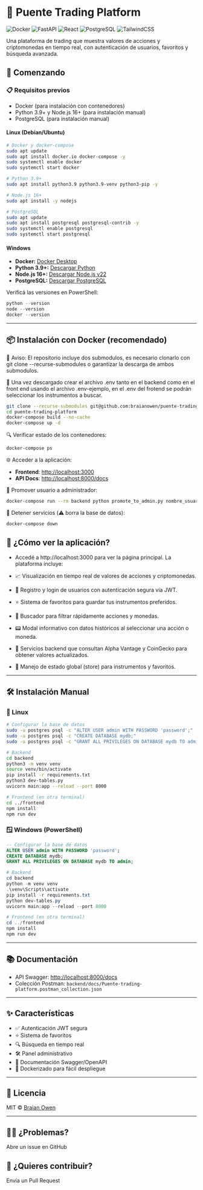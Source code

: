 # 🚀 Puente Trading Platform  

![Docker](https://img.shields.io/badge/Docker-2CA5E0?style=for-the-badge&logo=docker&logoColor=white) ![FastAPI](https://img.shields.io/badge/FastAPI-009688?style=for-the-badge&logo=FastAPI&logoColor=white) ![React](https://img.shields.io/badge/React-20232A?style=for-the-badge&logo=react&logoColor=61DAFB) ![PostgreSQL](https://img.shields.io/badge/PostgreSQL-316192?style=for-the-badge&logo=postgresql&logoColor=white) ![TailwindCSS](https://img.shields.io/badge/Tailwind_CSS-38B2AC?style=for-the-badge&logo=tailwind-css&logoColor=white)  

Una plataforma de trading que muestra valores de acciones y criptomonedas en tiempo real, con autenticación de usuarios, favoritos y búsqueda avanzada.

## 🚀 Comenzando

### 📋 Requisitos previos

- Docker (para instalación con contenedores)
- Python 3.9+ y Node.js 16+ (para instalación manual)
- PostgreSQL (para instalación manual)

#### Linux (Debian/Ubuntu)

```bash
# Docker y docker-compose
sudo apt update
sudo apt install docker.io docker-compose -y
sudo systemctl enable docker
sudo systemctl start docker

# Python 3.9+
sudo apt install python3.9 python3.9-venv python3-pip -y

# Node.js 16+
sudo apt install -y nodejs

# PostgreSQL
sudo apt update
sudo apt install postgresql postgresql-contrib -y
sudo systemctl enable postgresql
sudo systemctl start postgresql
```

#### Windows

- **Docker:** [Docker Desktop](https://www.docker.com/products/docker-desktop/)
- **Python 3.9+:** [Descargar Python](https://www.python.org/downloads/)
- **Node.js 16+:** [Descargar Node.js v22](https://nodejs.org/es)
- **PostgreSQL:** [Descargar PostgreSQL](https://www.postgresql.org/download/)

Verificá las versiones en PowerShell:

```powershell
python --version
node --version
docker --version
```
---

## 📦 Instalación con Docker (recomendado)
🛑 Aviso: El repositorio incluye dos submodulos, es necesario clonarlo con git clone --recurse-submodules o garantizar la descarga de ambos submodulos.

🛑 Una vez descargado crear el archivo .env tanto en el backend como en el front end usando el archivo .env-ejemplo, en el .env del frotend se podrán seleccionar los instrumentos a buscar.

```bash
git clone --recurse-submodules git@github.com:braianowen/puente-trading-platform.git
cd puente-trading-platform
docker-compose build --no-cache
docker-compose up -d
```

🔍 Verificar estado de los contenedores:

```bash
docker-compose ps
```

🌐 Acceder a la aplicación:

- **Frontend**: [http://localhost:3000](http://localhost:3000)  
- **API Docs**: [http://localhost:8000/docs](http://localhost:8000/docs)

👑 Promover usuario a administrador:

```bash
docker-compose run --rm backend python promote_to_admin.py nombre_usuario
```

🛑 Detener servicios (⚠️ borra la base de datos):

```bash
docker-compose down
```

## 👀 ¿Cómo ver la aplicación?

  - Accedé a http://localhost:3000 para ver la página principal. La plataforma incluye:

  - 📈 Visualización en tiempo real de valores de acciones y criptomonedas.

  - 🔐 Registro y login de usuarios con autenticación segura vía JWT.

  - ⭐ Sistema de favoritos para guardar tus instrumentos preferidos.

  - 🔎 Buscador para filtrar rápidamente acciones y monedas.

  - 📟 Modal informativo con datos históricos al seleccionar una acción o moneda.

  - 🔌 Servicios backend que consultan Alpha Vantage y CoinGecko para obtener valores actualizados.

  - 🧠 Manejo de estado global (store) para instrumentos y favoritos.

---

## 🛠 Instalación Manual

### 🐧 Linux

```bash
# Configurar la base de datos
sudo -u postgres psql -c "ALTER USER admin WITH PASSWORD 'password';"
sudo -u postgres psql -c "CREATE DATABASE mydb;"
sudo -u postgres psql -c "GRANT ALL PRIVILEGES ON DATABASE mydb TO admin;"
```

```bash
# Backend
cd backend
python3 -m venv venv
source venv/bin/activate
pip install -r requirements.txt
python3 dev-tables.py
uvicorn main:app --reload --port 8000
```

```bash
# Frontend (en otra terminal)
cd ../frontend
npm install
npm run dev
```

### 🪟 Windows (PowerShell)

```sql
-- Configurar la base de datos
ALTER USER admin WITH PASSWORD 'password';
CREATE DATABASE mydb;
GRANT ALL PRIVILEGES ON DATABASE mydb TO admin;
```

```powershell
# Backend
cd backend
python -m venv venv
.\venv\Scripts\activate
pip install -r requirements.txt
python dev-tables.py
uvicorn main:app --reload --port 8000
```

```powershell
# Frontend (en otra terminal)
cd ../frontend
npm install
npm run dev
```

---

## 📚 Documentación

- API Swagger: [http://localhost:8000/docs](http://localhost:8000/docs)
- Colección Postman: `backend/docs/Puente-trading-platform.postman_collection.json`

---

## ✨ Características

- ✅ Autenticación JWT segura
- ⭐ Sistema de favoritos
- 🔍 Búsqueda en tiempo real
- 🛠 Panel administrativo
- 📄 Documentación Swagger/OpenAPI
- 🐳 Dockerizado para fácil despliegue

---

## 📜 Licencia

MIT © [Braian Owen](https://github.com/braianowen)

---

## 🙋‍♂️ ¿Problemas?

Abre un issue en GitHub

## 🚀 ¿Quieres contribuir?

Envía un Pull Request